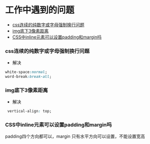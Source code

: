 # 工作中遇到的问题
- [css连续的纯数字或字母强制换行问题](#css连续的纯数字或字母强制换行问题)
- [img底下3像素距离](#img底下3像素距离)
- [CSS中inline元素可以设置padding和margin吗](#CSS中inline元素可以设置padding和margin吗)

### css连续的纯数字或字母强制换行问题

- 解决
```css
white-space:normal;
word-break:break-all;
```

### img底下3像素距离

- 解决
```css
 vertical-align: top;
```
### CSS中inline元素可以设置padding和margin吗
padding四个方向都可以，margin 只有水平方向可以设置，不能设置宽高
